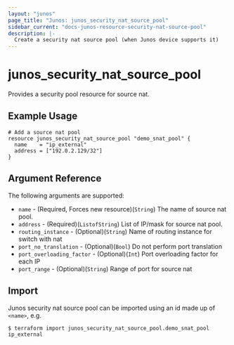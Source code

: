 ```yaml
---
layout: "junos"
page_title: "Junos: junos_security_nat_source_pool"
sidebar_current: "docs-junos-resource-security-nat-source-pool"
description: |-
  Create a security nat source pool (when Junos device supports it)
---
```


# junos_security_nat_source_pool

Provides a security pool resource for source nat.

## Example Usage

```hcl
# Add a source nat pool
resource junos_security_nat_source_pool "demo_snat_pool" {
  name    = "ip_external"
  address = ["192.0.2.129/32"]
}
```

## Argument Reference

The following arguments are supported:

* `name` - (Required, Forces new resource)(`String`) The name of source nat pool.
* `address` - (Required)(`ListofString`) List of IP/mask for source nat pool.
* `routing_instance` - (Optional)(`String`) Name of routing instance for switch with nat
* `port_no_translation` - (Optional)(`Bool`) Do not perform port translation
* `port_overloading_factor` - (Optional)(`Int`) Port overloading factor for each IP
* `port_range` - (Optional)(`String`) Range of port for source nat

## Import

Junos security nat source pool can be imported using an id made up of `<name>`, e.g.

```
$ terraform import junos_security_nat_source_pool.demo_snat_pool ip_external
```

